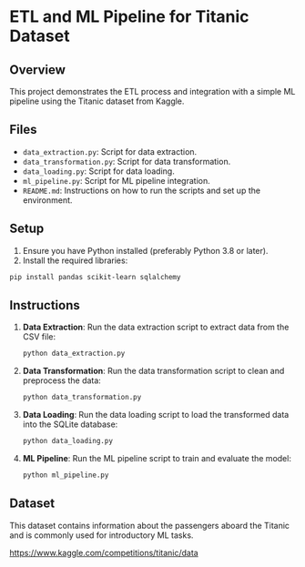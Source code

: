 
# ETL and ML Pipeline for Titanic Dataset

## Overview

This project demonstrates the ETL process and integration with a simple ML pipeline using the Titanic dataset from Kaggle.

## Files

- `data_extraction.py`: Script for data extraction.
- `data_transformation.py`: Script for data transformation.
- `data_loading.py`: Script for data loading.
- `ml_pipeline.py`: Script for ML pipeline integration.
- `README.md`: Instructions on how to run the scripts and set up the environment.

## Setup

1. Ensure you have Python installed (preferably Python 3.8 or later).
2. Install the required libraries:

```sh
pip install pandas scikit-learn sqlalchemy
```

## Instructions

1. **Data Extraction**:
   Run the data extraction script to extract data from the CSV file:
   ```sh
   python data_extraction.py
   ```

2. **Data Transformation**:
   Run the data transformation script to clean and preprocess the data:
   ```sh
   python data_transformation.py
   ```

3. **Data Loading**:
   Run the data loading script to load the transformed data into the SQLite database:
   ```sh
   python data_loading.py
   ```

4. **ML Pipeline**:
   Run the ML pipeline script to train and evaluate the model:
   ```sh
   python ml_pipeline.py
   ```

## Dataset

This dataset contains information about the passengers aboard the Titanic and is commonly used for introductory ML tasks.

https://www.kaggle.com/competitions/titanic/data

        
